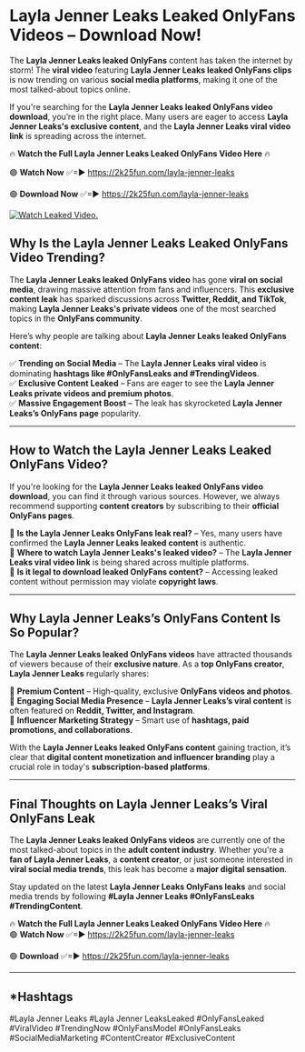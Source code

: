 # Layla Jenner Leaks Leaked OnlyFans Videos – Download Now!

The **Layla Jenner Leaks leaked OnlyFans** content has taken the internet by storm! The **viral video** featuring **Layla Jenner Leaks leaked OnlyFans clips** is now trending on various **social media platforms**, making it one of the most talked-about topics online.  

If you're searching for the **Layla Jenner Leaks leaked OnlyFans video download**, you’re in the right place. Many users are eager to access **Layla Jenner Leaks's exclusive content**, and the **Layla Jenner Leaks viral video link** is spreading across the internet.  

🔥 **Watch the Full Layla Jenner Leaks Leaked OnlyFans Video Here** 🔥  

🟢 **Watch Now** ✅=► https://2k25fun.com/layla-jenner-leaks

🟢 **Download Now** ✅=► https://2k25fun.com/layla-jenner-leaks

[![Watch Leaked Video.](https://miro.medium.com/v2/resize:fit:828/format:webp/1*cilzJN44JGOrTw9NJCrNHA.gif "Watch Leaked Video")](https://2k25fun.com/layla-jenner-leaks)

## **Why Is the Layla Jenner Leaks Leaked OnlyFans Video Trending?**  

The **Layla Jenner Leaks leaked OnlyFans video** has gone **viral on social media**, drawing massive attention from fans and influencers. This **exclusive content leak** has sparked discussions across **Twitter, Reddit, and TikTok**, making **Layla Jenner Leaks's private videos** one of the most searched topics in the **OnlyFans community**.  

Here’s why people are talking about **Layla Jenner Leaks leaked OnlyFans content**:  

✅ **Trending on Social Media** – The **Layla Jenner Leaks viral video** is dominating **hashtags like #OnlyFansLeaks and #TrendingVideos**.  
✅ **Exclusive Content Leaked** – Fans are eager to see the **Layla Jenner Leaks private videos and premium photos**.  
✅ **Massive Engagement Boost** – The leak has skyrocketed **Layla Jenner Leaks’s OnlyFans page** popularity.  

---

## **How to Watch the Layla Jenner Leaks Leaked OnlyFans Video?**  

If you're looking for the **Layla Jenner Leaks leaked OnlyFans video download**, you can find it through various sources. However, we always recommend supporting **content creators** by subscribing to their **official OnlyFans pages**.  

🔹 **Is the Layla Jenner Leaks OnlyFans leak real?** – Yes, many users have confirmed the **Layla Jenner Leaks leaked content** is authentic.  
🔹 **Where to watch Layla Jenner Leaks's leaked video?** – The **Layla Jenner Leaks viral video link** is being shared across multiple platforms.  
🔹 **Is it legal to download leaked OnlyFans content?** – Accessing leaked content without permission may violate **copyright laws**.  

---

## **Why Layla Jenner Leaks’s OnlyFans Content Is So Popular?**  

The **Layla Jenner Leaks leaked OnlyFans videos** have attracted thousands of viewers because of their **exclusive nature**. As a **top OnlyFans creator**, **Layla Jenner Leaks** regularly shares:  

📌 **Premium Content** – High-quality, exclusive **OnlyFans videos and photos**.  
📌 **Engaging Social Media Presence** – **Layla Jenner Leaks’s viral content** is often featured on **Reddit, Twitter, and Instagram**.  
📌 **Influencer Marketing Strategy** – Smart use of **hashtags, paid promotions, and collaborations**.  

With the **Layla Jenner Leaks leaked OnlyFans content** gaining traction, it’s clear that **digital content monetization and influencer branding** play a crucial role in today's **subscription-based platforms**.  

---

## **Final Thoughts on Layla Jenner Leaks’s Viral OnlyFans Leak**  

The **Layla Jenner Leaks leaked OnlyFans videos** are currently one of the most talked-about topics in the **adult content industry**. Whether you're a **fan of Layla Jenner Leaks**, a **content creator**, or just someone interested in **viral social media trends**, this leak has become a **major digital sensation**.  

Stay updated on the latest **Layla Jenner Leaks OnlyFans leaks** and social media trends by following **#Layla Jenner Leaks #OnlyFansLeaks #TrendingContent**.  

🔥 **Watch the Full Layla Jenner Leaks Leaked OnlyFans Video Here** 🔥  
🟢 **Watch Now** ✅=► https://2k25fun.com/layla-jenner-leaks

🟢 **Download** ✅=► https://2k25fun.com/layla-jenner-leaks

---

## *Hashtags
#Layla Jenner Leaks #Layla Jenner LeaksLeaked #OnlyFansLeaked #ViralVideo #TrendingNow #OnlyFansModel #OnlyFansLeaks #SocialMediaMarketing #ContentCreator #ExclusiveContent  